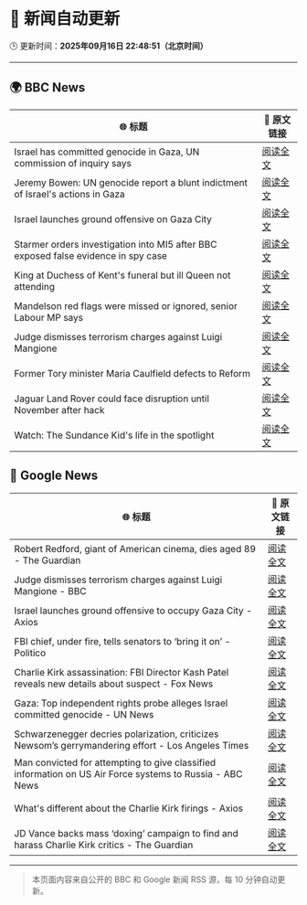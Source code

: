 # 🧠 新闻自动更新

🕒 更新时间：**2025年09月16日 22:48:51（北京时间）**

---

## 🌍 BBC News

| 🌐 标题 | 🔗 原文链接 |
|--------|-------------|
| Israel has committed genocide in Gaza, UN commission of inquiry says | [阅读全文](https://www.bbc.com/news/articles/c8641wv0n4go?at_medium=RSS&at_campaign=rss) |
| Jeremy Bowen: UN genocide report a blunt indictment of Israel's actions in Gaza | [阅读全文](https://www.bbc.com/news/articles/c0m4rxjppl8o?at_medium=RSS&at_campaign=rss) |
| Israel launches ground offensive on Gaza City | [阅读全文](https://www.bbc.com/news/articles/c749q1245pwo?at_medium=RSS&at_campaign=rss) |
| Starmer orders investigation into MI5 after BBC exposed false evidence in spy case | [阅读全文](https://www.bbc.com/news/articles/cn834zwe83lo?at_medium=RSS&at_campaign=rss) |
| King at Duchess of Kent's funeral but ill Queen not attending | [阅读全文](https://www.bbc.com/news/articles/cpq5eynnn8ro?at_medium=RSS&at_campaign=rss) |
| Mandelson red flags were missed or ignored, senior Labour MP says | [阅读全文](https://www.bbc.com/news/articles/c147k2zpg68o?at_medium=RSS&at_campaign=rss) |
| Judge dismisses terrorism charges against Luigi Mangione | [阅读全文](https://www.bbc.com/news/articles/cj4y2p8qq5qo?at_medium=RSS&at_campaign=rss) |
| Former Tory minister Maria Caulfield defects to Reform | [阅读全文](https://www.bbc.com/news/articles/c1wg3zx4r0qo?at_medium=RSS&at_campaign=rss) |
| Jaguar Land Rover could face disruption until November after hack | [阅读全文](https://www.bbc.com/news/articles/czewlj57e24o?at_medium=RSS&at_campaign=rss) |
| Watch: The Sundance Kid's life in the spotlight | [阅读全文](https://www.bbc.com/news/videos/ce9rvmk8xdzo?at_medium=RSS&at_campaign=rss) |

## 📰 Google News

| 🌐 标题 | 🔗 原文链接 |
|--------|-------------|
| Robert Redford, giant of American cinema, dies aged 89 - The Guardian | [阅读全文](https://news.google.com/rss/articles/CBMingFBVV95cUxNMGVXMHdzUE82MVZXNnBmTlJZS0VTdVJsei0tekp1UTlYb0lWT1h6YXVZa2o4Yl9GNTNKeHhKZWJ4WTdObUNCeW1JN0lENHQtVDVWb05aZWxBRHJZZE0yTHpKcl9DamRORHIyOEd5VFFwTC12VVlSSTVObkotTTNUQ1dGLTV4MTBuWGtXMEZvYnVPajVuMFNoMG04T2xZdw?oc=5) |
| Judge dismisses terrorism charges against Luigi Mangione - BBC | [阅读全文](https://news.google.com/rss/articles/CBMiWkFVX3lxTE1rWl96Q0ZoNUUxa3hVOExCa2pYYlIxWHAwYVMwemxJemVjNUtpMGpnTm9vNzU4dDFhcW5DcDdEaGxIbUhFRjdTU1luY1NrRk5IWlBUUU1DOXRvQdIBX0FVX3lxTE1WMG9GM3VIZXlMRnFLYWhHMFNBQWZacmhxc0pRM1I3TXNGb0hsc3JoU2FIckctdkROdHUzOWx2ME9WYzFXdzVLTXQ0VWhxVzhsdUdkSTZpNjJBOVJvclBr?oc=5) |
| Israel launches ground offensive to occupy Gaza City - Axios | [阅读全文](https://news.google.com/rss/articles/CBMigwFBVV95cUxPNHBLcm1aT2xqWjh0Yi1Tay1GbGg2WU05bHhoS0VUU0pvYnB4elB4N01pUFNONUdwZHZ2NHJJQng4Tm5EWVFkVExOeXpacEppZXdTRTAwM2Q4RU1lVjl4X2R3YmNiYnJwa256UThlcW9WaVBiU1pkdHFQWGUzZ1c5RmR5QQ?oc=5) |
| FBI chief, under fire, tells senators to ‘bring it on’ - Politico | [阅读全文](https://news.google.com/rss/articles/CBMilgFBVV95cUxOSjN6UTFBYllscW5YaHJfa0k2LWtMSWhSMHVLYjdyY0dMWXlpSVM5aTYxemlsZFZycTNvODJnRzJkUTA4YmwyQ01VejNHLXVFQzBtVXhVSEMyNkQtcHRXaEphT1FXeENncWdHell6cUtzVkp4amhXNFN3ejNvenhsdWNCMThJdk95cTdtSGlMdWp5Zy1mVFE?oc=5) |
| Charlie Kirk assassination: FBI Director Kash Patel reveals new details about suspect - Fox News | [阅读全文](https://news.google.com/rss/articles/CBMiogFBVV95cUxQMXRoVWVlYVBCcWFKSm9ELWVxclFmc0tJQ3RVT3lFeGdad041blpSMXFJSzZWYTZVT0FQclBVeDZicS1VT0NKbXJtbmZ4UTRMZUFvdDNjTUdTZTVJMHFhbG5lVUhXSk1DMXR4VE5QRDMyZlJYYVdPUktBR2VyLVhBVF85Sl9KWG9jUGNwT2RmdmdJMDM1bFNoWHNDRDFRdE5KVWfSAacBQVVfeXFMTnhrUDJFYWJvMUEyYkpfUjl1UWNtWlI0S2xIZFl0bDI0YjFQT2EwMkgwMm1SZy1PbklrRlNqZVBUclRmTjNLRlktOUpiQ0JEZWVqc0wtdE5GaE5FOGhqNGFseHFuQ1lEWHRFTzU3SXVycXhNYzlQbE1JLTFfc0xJekJWSGV3SU92V3FvbGNOS05sUzRPeFlpSjdzSGg0emszaTlEU2lFSDg?oc=5) |
| Gaza: Top independent rights probe alleges Israel committed genocide - UN News | [阅读全文](https://news.google.com/rss/articles/CBMiV0FVX3lxTE5vT0ZVbnNOOVJTcXpzN2ItT254eWc5aVQ4YWtCQVVnN1k4MnVIUE9qMnFrUU1xLVIyak9vYnFfdkp3VDJYZnZCLVdWSDY3VWJkaF9CY0YxMA?oc=5) |
| Schwarzenegger decries polarization, criticizes Newsom’s gerrymandering effort - Los Angeles Times | [阅读全文](https://news.google.com/rss/articles/CBMiywFBVV95cUxQbllwWDRCbGlVQkpQVGlWTGhoME5FNlRxWGdSdlZ3aTVXU2UzRTIyaDE5cE1HZDZKZDJUS28wYzVURldJWl9HNHVzU3ZGM2JfSFZOdmdMaWxyRmRZS0FkNWNtY0tqYjZ4eVp4MDQtSnJaRFdsU0t1T29BVDFsR3U5ZmVicmFrY19CS3JCMWZweF82QmhoYmNKd0tJT29LQ1FNWWtuZWVkYy1XVV90dUZjVXpaTjhLbHpYZWVZYUVMZnlrRjVfVHlRMENBUQ?oc=5) |
| Man convicted for attempting to give classified information on US Air Force systems to Russia - ABC News | [阅读全文](https://news.google.com/rss/articles/CBMiowFBVV95cUxNQWQ2akY2cG5NZDVDV1lEVEp5dThwRVcxdU8xUVUtdUdHQjRIYzY3MkFKSEtqWjJSLU9nbERveVNRUTRiSGItcXBqbTMzRDF1LXpYYTRzRjV0VFpsUFlKRllfcDVDOTlQWDRoc241eG1rVmk3ZTAtTlFhQ18yTE80YVhRQTQ1ZmJUUHBCVmNVSGZxUEYwLTZ4V1B6RVd1MzBzQVI40gGoAUFVX3lxTE4xZjc2X0FiQzVXZnNMSHBLbDJiM25EQmttZ3ZydXA2MHhFZDdKUFJ5alBLS2YtYjZnXzRpa29Eajd0Q2ZUWXVyZXZhdm9uSlk0cmxaVU5HclU4d2poT05vVFpSbmJNZERhYWhqRlJFNUItX3NQUXlRLUFyVUd1TG9FUWxiOVBBemR1cU1Wa25VVWEyVGRweGd1ZjU1dGkzZjB5d0o5MUxUbQ?oc=5) |
| What's different about the Charlie Kirk firings - Axios | [阅读全文](https://news.google.com/rss/articles/CBMihwFBVV95cUxPWkcxS3k4T3pMNmlZSVVZeUdldXZyVXhZN013TTFyTzdqMkRhSGdMX29JVHZCNEVoVnhKLWNWM0lNWi1EYi1wYVY4OHBkTWNPOXZMd1RHMHlvajZXa0FpakgxVTAtRVE5bC1rblBzNFFic0t4Y09RdDB2bW8xR3BMYm1MdUlJdjQ?oc=5) |
| JD Vance backs mass ‘doxing’ campaign to find and harass Charlie Kirk critics - The Guardian | [阅读全文](https://news.google.com/rss/articles/CBMijAFBVV95cUxQT1BPT0lYLThFNkdmQ0VXZ3JyMTg0OHY0bTZpUGZDNDZLalJuQktmQmxpb0NXVHI1d0JRY0ZHck9iRVhvcElKaFhRLUQ5WUppeEI2UVJsNi1nVDFSQWo3VkFaZ3pZQzV5N0hNOEZac2t6VmRFcm1QTFlsMUpZLUFvbzJ3ZENwVW5Ic3VPNw?oc=5) |

---
> 本页面内容来自公开的 BBC 和 Google 新闻 RSS 源，每 10 分钟自动更新。